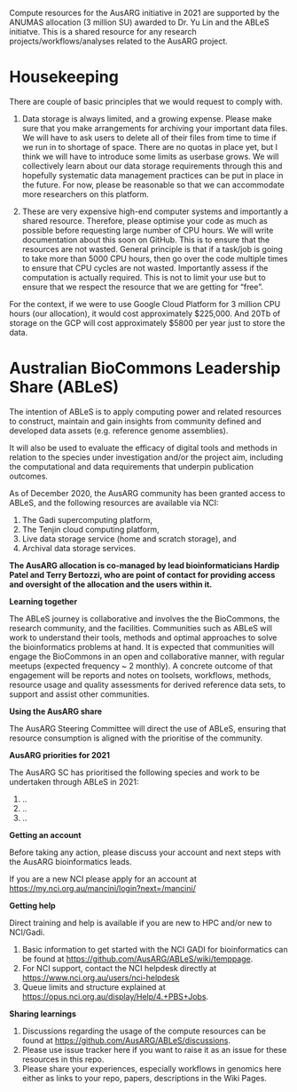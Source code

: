 Compute resources for the AusARG initiative in 2021 are supported by the ANUMAS allocation (3 million SU) awarded to Dr. Yu Lin and the ABLeS initiatve. This is a shared resource for any research projects/workflows/analyses related to the AusARG project.

# Housekeeping

There are couple of basic principles that we would request to comply with.

1. Data storage is always limited, and a growing expense. Please make sure that you make arrangements for archiving your important data files. We will have to ask users to delete all of their files from time to time if we run in to shortage of space. There are no quotas in place yet, but I think we will have to introduce some limits as userbase grows. We will collectively learn about our data storage requirements through this and hopefully systematic data management practices can be put in place in the future. For now, please be reasonable so that we can accommodate more researchers on this platform.

2. These are very expensive high-end computer systems and importantly a shared resource. Therefore, please optimise your code as much as possible before requesting large number of CPU hours. We will write documentation about this soon on GitHub. This is to ensure that the resources are not wasted. General principle is that if a task/job is going to take more than 5000 CPU hours, then go over the code multiple times to ensure that CPU cycles are not wasted. Importantly assess if the computation is actually required. This is not to limit your use but to ensure that we respect the resource that we are getting for “free”.

For the context, if we were to use Google Cloud Platform for 3 million CPU hours (our allocation), it would cost approximately $225,000. And 20Tb of storage on the GCP will cost approximately $5800 per year just to store the data.
 

# Australian BioCommons Leadership Share (ABLeS)

The intention of ABLeS is to apply computing power and related resources to construct, 
maintain and gain insights from community defined and developed data assets 
(e.g. reference genome assemblies).

It will also be used to evaluate the efficacy of digital tools and methods in relation to the species under 
investigation and/or the project aim, including the computational and data requirements 
that underpin publication outcomes.

As of December 2020, the AusARG community has been granted access to ABLeS,
and  the following resources are available via NCI:

1. The Gadi supercomputing platform, 
2. The Tenjin cloud computing platform,
3. Live data storage service (home and scratch storage), and
4. Archival data storage services.

**The AusARG allocation is co-managed by lead bioinformaticians Hardip Patel and Terry Bertozzi, who are point of contact for providing access and oversight of the allocation and the users within it.**

**Learning together**

The ABLeS journey is collaborative and involves the the BioCommons, the research community, and the facilities. Communities such as ABLeS will work to understand their tools, methods and optimal approaches to solve the bioinformatics problems at hand. It is expected that communities will engage the BioCommons in an open and collaborative manner, with regular meetups (expected frequency ~ 2 monthly). A concrete outcome of that engagement will be reports and notes on toolsets, workflows, methods, resource usage and quality assessments for derived reference data sets, to support and assist other communities. 

**Using the AusARG share**

The AusARG Steering Committee will direct the use of ABLeS, ensuring that resource consumption is aligned with the prioritise of the community. 

**AusARG priorities for 2021**

The AusARG SC has prioritised the following species and work to be undertaken through ABLeS in 2021:
1. .. 
2. .. 
3. ..

**Getting an account** 

Before taking any action, please discuss your account and next steps with the AusARG bioinformatics leads. 

If you are a new NCI please apply for an account at https://my.nci.org.au/mancini/login?next=/mancini/


**Getting help**

Direct training and help is available if you are new to HPC and/or new to NCI/Gadi. 

1. Basic information to get started with the NCI GADI for bioinformatics can be found at https://github.com/AusARG/ABLeS/wiki/temppage.
2. For NCI support, contact the NCI helpdesk directly at https://www.nci.org.au/users/nci-helpdesk
3. Queue limits and structure explained at https://opus.nci.org.au/display/Help/4.+PBS+Jobs.

**Sharing learnings**

1. Discussions regarding the usage of the compute resources can be found at https://github.com/AusARG/ABLeS/discussions.
2. Please use issue tracker here if you want to raise it as an issue for these resources in this repo.
3. Please share your experiences, especially workflows in genomics here either as links to your repo, papers, descriptions in the Wiki Pages.

